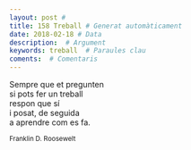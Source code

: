 ```yaml
---
layout: post #
title: 158 Treball # Generat automàticament
date: 2018-02-18 # Data
description:  # Argument
keywords: treball  # Paraules clau
coments:  # Comentaris
---
```


Sempre que et pregunten <br />
si pots fer un treball <br />
respon que sí <br />
i posat, de seguida <br />
a aprendre com es fa. <br />

<small>Franklin D. Roosewelt</small>

